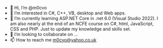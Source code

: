 - 👋 Hi, I’m @m0cvo
- 👀 I’m interested in C#, C++, VB, desktop and Web apps.
- 🌱 I’m currently learning ASP.NET Core in .net 6.0 (Visual Studio 2022).  I am also nearly at the end of an NCFE course on C#, html, JavaScript, CSS and PHP. Just to update my knowledge and skills set.
- 💞️ I’m looking to collaborate on ...
- 📫 How to reach me m0cvo@yahoo.co.uk

<!---
m0cvo/m0cvo is a ✨ special ✨ repository because its `README.md` (this file) appears on your GitHub profile.
You can click the Preview link to take a look at your changes.
--->
